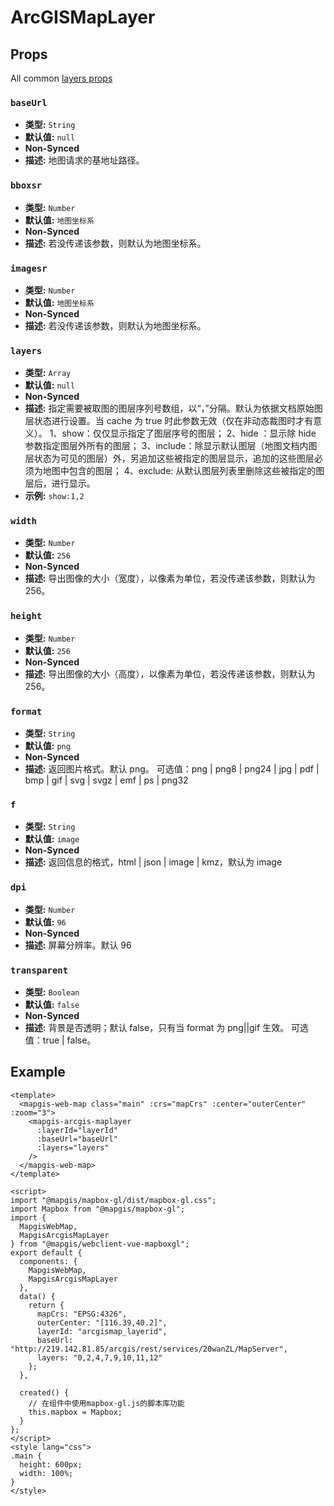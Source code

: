 # ArcGISMapLayer

## Props

All common [layers props](/zh/api/Layers/README.md#props)

### `baseUrl`

- **类型:** `String`
- **默认值:** `null`
- **Non-Synced**
- **描述:** 地图请求的基地址路径。

### `bboxsr`

- **类型:** `Number`
- **默认值:** `地图坐标系`
- **Non-Synced**
- **描述:** 若没传递该参数，则默认为地图坐标系。

### `imagesr`

- **类型:** `Number`
- **默认值:** `地图坐标系`
- **Non-Synced**
- **描述:** 若没传递该参数，则默认为地图坐标系。

### `layers`

- **类型:** `Array`
- **默认值:** `null`
- **Non-Synced**
- **描述:** 指定需要被取图的图层序列号数组，以“，”分隔。默认为依据文档原始图层状态进行设置。当 cache 为 true 时此参数无效（仅在非动态裁图时才有意义）。
  1、show：仅仅显示指定了图层序号的图层；
  2、hide ：显示除 hide 参数指定图层外所有的图层；
  3、include：除显示默认图层（地图文档内图层状态为可见的图层）外，另追加这些被指定的图层显示，追加的这些图层必须为地图中包含的图层；
  4、exclude: 从默认图层列表里删除这些被指定的图层后，进行显示。
- **示例:** `show:1,2`

### `width`

- **类型:** `Number`
- **默认值:** `256`
- **Non-Synced**
- **描述:** 导出图像的大小（宽度），以像素为单位，若没传递该参数，则默认为 256。

### `height`

- **类型:** `Number`
- **默认值:** `256`
- **Non-Synced**
- **描述:** 导出图像的大小（高度），以像素为单位，若没传递该参数，则默认为 256。

### `format`

- **类型:** `String`
- **默认值:** `png`
- **Non-Synced**
- **描述:** 返回图片格式。默认 png。
  可选值：png | png8 | png24 | jpg | pdf | bmp | gif | svg | svgz | emf | ps | png32

### `f`

- **类型:** `String`
- **默认值:** `image`
- **Non-Synced**
- **描述:** 返回信息的格式，html | json | image | kmz，默认为 image

### `dpi`

- **类型:** `Number`
- **默认值:** `96`
- **Non-Synced**
- **描述:** 屏幕分辨率。默认 96

### `transparent`

- **类型:** `Boolean`
- **默认值:** `false`
- **Non-Synced**
- **描述:** 背景是否透明；默认 false，只有当 format 为 png||gif
  生效。
  可选值：true | false。

## Example

```vue
<template>
  <mapgis-web-map class="main" :crs="mapCrs" :center="outerCenter" :zoom="3">
    <mapgis-arcgis-maplayer
      :layerId="layerId"
      :baseUrl="baseUrl"
      :layers="layers"
    />
  </mapgis-web-map>
</template>

<script>
import "@mapgis/mapbox-gl/dist/mapbox-gl.css";
import Mapbox from "@mapgis/mapbox-gl";
import {
  MapgisWebMap,
  MapgisArcgisMapLayer
} from "@mapgis/webclient-vue-mapboxgl";
export default {
  components: {
    MapgisWebMap,
    MapgisArcgisMapLayer
  },
  data() {
    return {
      mapCrs: "EPSG:4326",
      outerCenter: "[116.39,40.2]",
      layerId: "arcgismap_layerid",
      baseUrl: "http://219.142.81.85/arcgis/rest/services/20wanZL/MapServer",
      layers: "0,2,4,7,9,10,11,12"
    };
  },

  created() {
    // 在组件中使用mapbox-gl.js的脚本库功能
    this.mapbox = Mapbox;
  }
};
</script>
<style lang="css">
.main {
  height: 600px;
  width: 100%;
}
</style>
```
